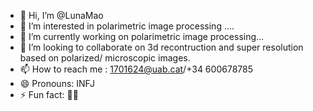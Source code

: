 - 👋 Hi, I’m @LunaMao
- 👀 I’m interested in polarimetric image processing ....
- 🌱 I’m currently working on polarimetric image processing...
- 💞️ I’m looking to collaborate on 3d recontruction and super resolution based on polarized/ microscopic images.
- 📫 How to reach me : 1701624@uab.cat/+34 600678785
- 😄 Pronouns: INFJ 
- ⚡ Fun fact: 🏳️‍⚧️

<!---
LunaMao/LunaMao is a ✨ special ✨ repository because its `README.md` (this file) appears on your GitHub profile.
You can click the Preview link to take a look at your changes.
--->
